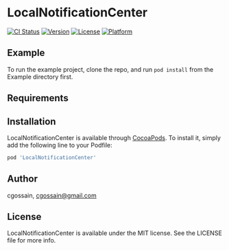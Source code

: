 # LocalNotificationCenter

[![CI Status](https://img.shields.io/travis/cgossain/LocalNotificationCenter.svg?style=flat)](https://travis-ci.org/cgossain/LocalNotificationCenter)
[![Version](https://img.shields.io/cocoapods/v/LocalNotificationCenter.svg?style=flat)](https://cocoapods.org/pods/LocalNotificationCenter)
[![License](https://img.shields.io/cocoapods/l/LocalNotificationCenter.svg?style=flat)](https://cocoapods.org/pods/LocalNotificationCenter)
[![Platform](https://img.shields.io/cocoapods/p/LocalNotificationCenter.svg?style=flat)](https://cocoapods.org/pods/LocalNotificationCenter)

## Example

To run the example project, clone the repo, and run `pod install` from the Example directory first.

## Requirements

## Installation

LocalNotificationCenter is available through [CocoaPods](https://cocoapods.org). To install
it, simply add the following line to your Podfile:

```ruby
pod 'LocalNotificationCenter'
```

## Author

cgossain, cgossain@gmail.com

## License

LocalNotificationCenter is available under the MIT license. See the LICENSE file for more info.
